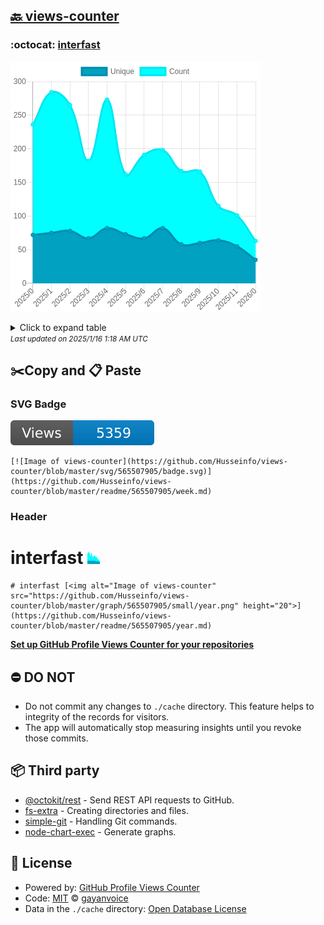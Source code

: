 ## [🔙 views-counter](https://github.com/Husseinfo/views-counter)

### :octocat: [interfast](https://github.com/Husseinfo/interfast)
![Image of views-counter](https://github.com/Husseinfo/views-counter/blob/master/graph/565507905/large/year.png)

<details>
	<summary>Click to expand table</summary>
	<h2>:calendar: Year Page Views Table</h2>
<table>
	<tr>
		<th>
			Last Updated
		</th>
		<th>
			Unique
		</th>
		<th>
			Count
		</th>
	</tr>
	<tr>
		<td>
			<code>2025/1/1</code>
		</td>
		<td>
			<code>35</code>
		</td>
		<td>
			<code>63</code>
		</td>
	</tr>
	<tr>
		<td>
			<code>2024/12/1</code>
		</td>
		<td>
			<code>55</code>
		</td>
		<td>
			<code>101</code>
		</td>
	</tr>
	<tr>
		<td>
			<code>2024/11/1</code>
		</td>
		<td>
			<code>64</code>
		</td>
		<td>
			<code>115</code>
		</td>
	</tr>
	<tr>
		<td>
			<code>2024/10/1</code>
		</td>
		<td>
			<code>60</code>
		</td>
		<td>
			<code>166</code>
		</td>
	</tr>
	<tr>
		<td>
			<code>2024/9/1</code>
		</td>
		<td>
			<code>58</code>
		</td>
		<td>
			<code>167</code>
		</td>
	</tr>
	<tr>
		<td>
			<code>2024/8/1</code>
		</td>
		<td>
			<code>82</code>
		</td>
		<td>
			<code>198</code>
		</td>
	</tr>
	<tr>
		<td>
			<code>2024/7/1</code>
		</td>
		<td>
			<code>67</code>
		</td>
		<td>
			<code>191</code>
		</td>
	</tr>
	<tr>
		<td>
			<code>2024/6/1</code>
		</td>
		<td>
			<code>73</code>
		</td>
		<td>
			<code>162</code>
		</td>
	</tr>
	<tr>
		<td>
			<code>2024/5/1</code>
		</td>
		<td>
			<code>82</code>
		</td>
		<td>
			<code>273</code>
		</td>
	</tr>
	<tr>
		<td>
			<code>2024/4/1</code>
		</td>
		<td>
			<code>67</code>
		</td>
		<td>
			<code>182</code>
		</td>
	</tr>
	<tr>
		<td>
			<code>2024/3/1</code>
		</td>
		<td>
			<code>78</code>
		</td>
		<td>
			<code>265</code>
		</td>
	</tr>
	<tr>
		<td>
			<code>2024/2/1</code>
		</td>
		<td>
			<code>75</code>
		</td>
		<td>
			<code>284</code>
		</td>
	</tr>
	<tr>
		<td>
			<code>2024/1/1</code>
		</td>
		<td>
			<code>72</code>
		</td>
		<td>
			<code>236</code>
		</td>
	</tr>
</table>

</details>
<small><i>Last updated on 2025/1/16 1:18 AM UTC</i></small>

## ✂️Copy and 📋 Paste
### SVG Badge
[![Image of views-counter](https://github.com/Husseinfo/views-counter/blob/master/svg/565507905/badge.svg)](https://github.com/Husseinfo/views-counter/blob/master/readme/565507905/week.md)
```readme
[![Image of views-counter](https://github.com/Husseinfo/views-counter/blob/master/svg/565507905/badge.svg)](https://github.com/Husseinfo/views-counter/blob/master/readme/565507905/week.md)
```
### Header
# interfast [<img alt="Image of views-counter" src="https://github.com/Husseinfo/views-counter/blob/master/graph/565507905/small/year.png" height="20">](https://github.com/Husseinfo/views-counter/blob/master/readme/565507905/year.md)
```readme
# interfast [<img alt="Image of views-counter" src="https://github.com/Husseinfo/views-counter/blob/master/graph/565507905/small/year.png" height="20">](https://github.com/Husseinfo/views-counter/blob/master/readme/565507905/year.md)
```
[**Set up GitHub Profile Views Counter for your repositories**](https://github.com/gayanvoice/github-profile-views-counter)
## ⛔ DO NOT
- Do not commit any changes to `./cache` directory. This feature helps to integrity of the records for visitors.
- The app will automatically stop measuring insights until you revoke those commits.
## 📦 Third party

- [@octokit/rest](https://www.npmjs.com/package/@octokit/rest) - Send REST API requests to GitHub.
- [fs-extra](https://www.npmjs.com/package/fs-extra) - Creating directories and files.
- [simple-git](https://www.npmjs.com/package/simple-git) - Handling Git commands.
- [node-chart-exec](https://www.npmjs.com/package/node-chart-exec) - Generate graphs.
## 📄 License
- Powered by: [GitHub Profile Views Counter](https://github.com/gayanvoice/github-profile-views-counter)
- Code: [MIT](./LICENSE) © [gayanvoice](https://github.com/gayanvoice/github-profile-views-counter)
- Data in the `./cache` directory: [Open Database License](https://opendatacommons.org/licenses/odbl/1-0/)